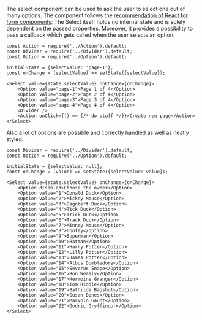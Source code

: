 The select component can be used to ask the user to select one out of many options.
The component follows the [recommendation of React for form components](https://facebook.github.io/react/docs/forms.html):
The Select itself holds no internal state and is solely dependent on the passed properties. Moreover, it provides
a possibility to pass a callback which gets called when the user selects an option.
```
const Action = require('../Action').default;
const Divider = require('../Divider').default;
const Option = require('../Option').default;

initialState = {selectValue: 'page-1'};
const onChange = (selectValue) => setState({selectValue});

<Select value={state.selectValue} onChange={onChange}>
    <Option value="page-1">Page 1 of 4</Option>
    <Option value="page-2">Page 2 of 4</Option>
    <Option value="page-3">Page 3 of 4</Option>
    <Option value="page-4">Page 4 of 4</Option>
    <Divider />
    <Action onClick={() => {/* do stuff */}}>Create new page</Action>
</Select>
```

Also a lot of options are possible and correctly handled as well as neatly styled.
```
const Divider = require('../Divider').default;
const Option = require('../Option').default;

initialState = {selectValue: null};
const onChange = (value) => setState({selectValue: value});

<Select value={state.selectValue} onChange={onChange}>
    <Option disabled>Choose the owner</Option>
    <Option value="1">Donald Duck</Option>
    <Option value="2">Mickey Mouse</Option>
    <Option value="3">Dagobert Duck</Option>
    <Option value="4">Tick Duck</Option>
    <Option value="5">Trick Duck</Option>
    <Option value="6">Track Duck</Option>
    <Option value="7">Minney Mouse</Option>
    <Option value="8">Goofey</Option>
    <Option value="9">Superman</Option>
    <Option value="10">Batman</Option>
    <Option value="11">Harry Potter</Option>
    <Option value="12">Lilly Potter</Option>
    <Option value="13">James Potter</Option>
    <Option value="14">Albus Dumbledore</Option>
    <Option value="15">Severus Snape</Option>
    <Option value="16">Ron Weasly</Option>
    <Option value="17">Hermoine Granger</Option>
    <Option value="18">Tom Riddle</Option>
    <Option value="19">Bathilda Bagshot</Option>
    <Option value="20">Susan Bones</Option>
    <Option value="21">Marvolo Gaunt</Option>
    <Option value="22">Godric Gryffindor</Option>
</Select>
```
